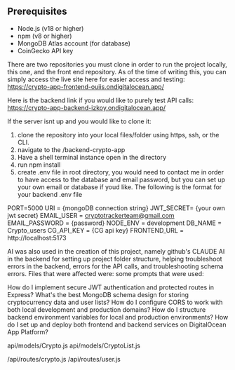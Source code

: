 ## Prerequisites
- Node.js (v18 or higher)
- npm (v8 or higher)
- MongoDB Atlas account (for database)
- CoinGecko API key

There are two repositories you must clone in order to run the project locally, this one, and the front end repository. As of the time of writing this, you can simply access the live site here for easier access and testing: 
https://crypto-app-frontend-ouiis.ondigitalocean.app/

Here is the backend link if you would like to purely test API calls:
https://crypto-app-backend-izkoy.ondigitalocean.app/

If the server isnt up and you would like to clone it:

1. clone the repository into your local files/folder using https, ssh, or the CLI.
2. navigate to the /backend-crypto-app
3. Have a shell terminal instance open in the directory
4. run npm install
5. create .env file in root directory, you would need to contact me in order to have access to the database and email password, but you can set up your own email or database if youd like. The following is the format for your backend .env file

PORT=5000
URI = {mongoDB connection string}
JWT_SECRET= {your own jwt secret}
EMAIL_USER = cryptotrackerteam@gmail.com
EMAIL_PASSWORD = {password}
NODE_ENV = development 
DB_NAME = Crypto_users
CG_API_KEY = {CG api key}
FRONTEND_URL = http://localhost:5173


AI was also used in the creation of this project, namely github's CLAUDE AI in the backend for setting up project folder structure, helping troubleshoot errors in the backend, errors for the API calls, and troubleshooting schema errors. Files that were affected were:
some prompts that were used:

How do I implement secure JWT authentication and protected routes in Express?
What's the best MongoDB schema design for storing cryptocurrency data and user lists?
How do I configure CORS to work with both local development and production domains?
How do I structure backend environment variables for local and production environments?
How do I set up and deploy both frontend and backend services on DigitalOcean App Platform?

api/models/Crypto.js
api/models/CryptoList.js

/api/routes/crypto.js
/api/routes/user.js
